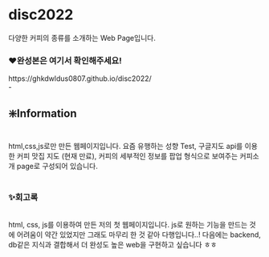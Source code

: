 # disc2022

다양한 커피의 종류를 소개하는 Web Page입니다. 
<br>

<h3>❤️완성본은 여기서 확인해주세요!</h3>
https://ghkdwldus0807.github.io/disc2022/

<br>
-
<br>

<h2>❇️Information</h2>
<br> html,css,js로만 만든 웹페이지입니다. 요즘 유행하는 성향 Test, 구글지도 api를 이용한 커피 맛집 지도 (현재 만료), 커피의 세부적인 정보를 팝업 형식으로 보여주는 커피소개 page로 구성되어 있습니다. 
<br> <br>
<h3>✨회고록</h3>
<br> html, css, js를 이용하여 만든 저의 첫 웹페이지입니다. js로 원하는 기능을 만드는 것에 어려움이 약간 있었지만 그래도 마무리 한 것 같아 다행입니다..! 다음에는 backend, db같은 지식과 결합해서 더 완성도 높은 web을 구현하고 싶습니다 ㅎㅎ
